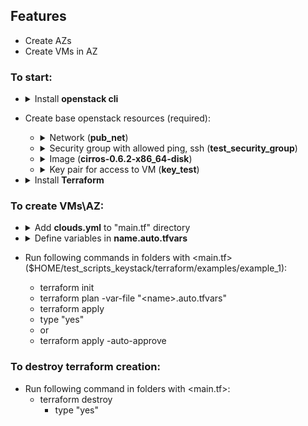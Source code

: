 ## Features
- Create AZs
- Create VMs in AZ
### To start:
- <details>
  <summary>Install <b>openstack cli</b></summary>
  
  Sberlinux:
         
      yum install -y python3-pip
      python3 -m pip install openstackclient
      export PATH=\$PATH:/usr/local/bin
  </details>

- Create base openstack resources (required):
  - <details>
    <summary>Network (<b>pub_net</b>)</summary>

    1. Define <b>CIDR</b> and <b>GATEWAY</b> (for itkey stands on LCM or jump host):

           CIDR=$(ip r|grep "dev external proto kernel scope"| awk '{print $1}');
           last_digit=$(echo $CIDR | sed --regexp-extended 's/([0-9]+\.[0-9]+\.[0-9]+\.)|(\/[0-9]+)//g');
           left_side=$(echo $CIDR | sed --regexp-extended 's/([0-9]+\/[0-9]+)//g');
           GATEWAY=$left_side$(expr $last_digit + 1);
           echo "CIDR: $CIDR, GATEWAY: $GATEWAY"
    2. Define `--allocation-pool start=<start_IP> ,end=<end_IP>` from table for `/27`  mask:
   Network address Usable IP addresses  Broadcast address:
           
           .0    .1-.30    .31
           .32   .33-.62   .63
           .64   .65-.94   .95
           .96   .97-.126  .127
           .128  .129-.158 .159
           .160  .161-.190 .191
           .192  .193-.222 .223
           .224  .225-.254 .255
           
            Example:

            if CIDR 10.224.130.0/27
            allocation_start="10.224.130.10"
            allocation_end="10.224.130.30"
    3. Create network and subnet:
     
           openstack network create --external --share --provider-network-type flat --provider-physical-network physnet1 pub_net;
           openstack subnet create --subnet-range $CIDR --network pub_net --dhcp --gateway $GATEWAY --allocation-pool start=$allocation_start,end=$allocation_end pub_subnet

    </details>
  - <details>
    <summary>Security group with allowed ping, ssh (<b>test_security_group</b>)</summary>
    
    To crete test_security_group:
  
        SECURITY_GR_ID=$(openstack security group create test_security_group|grep "id"| head -1 | awk '{print $4}')
        openstack security group rule create --egress --ethertype IPv4 --protocol tcp $SECURITY_GR_ID
        openstack security group rule create --ingress --ethertype IPv4 --protocol tcp $SECURITY_GR_ID
        openstack security group rule create --egress --ethertype IPv4 --protocol udp $SECURITY_GR_ID
        openstack security group rule create --ingress --ethertype IPv4 --protocol udp $SECURITY_GR_ID
        openstack security group rule create --ingress --ethertype IPv4 --protocol icmp $SECURITY_GR_ID
    </details>
  - <details>
    <summary>Image (<b>cirros-0.6.2-x86_64-disk</b>)</summary>
    
    To crete cirros-0.6.2-x86_64-disk:
  
        wget https://repo.itkey.com/repository/images/cirros-0.6.2-x86_64-disk.img -O cirros-0.6.2-x86_64-disk.img
        openstack image create cirros-0.6.2-x86_64-disk --disk-format qcow2 --min-disk 1 --container-format bare --public --file ./cirros-0.6.2-x86_64-disk.img
    To crete ubuntu-20.04-server-cloudimg-amd64:
  
        wget https://repo.itkey.com/repository/images/ubuntu-20.04-server-cloudimg-amd64.img -O ubuntu-20.04-server-cloudimg-amd64.img
        openstack image create ubuntu-20.04-server-cloudimg-amd64 --disk-format qcow2 --min-disk 5 --container-format bare --public --file ./ubuntu-20.04-server-cloudimg-amd64.img
    </details>
  - <details>  
    <summary>Key pair for access to VM (<b>key_test</b>)</summary>
    
    To the key pair for the user, specified in the cloud.yml based on $HOME/test_scripts_keystack/key_test.pem:
    
        openstack keypair create key_test --public-key $HOME/test_scripts_keystack/key_test.pub
    </details>
- <details>
  <summary>Install <b>Terraform</b></summary>

  Install wget:
      
      #Sberlinux
      yum in -y wget
  
      #Ubuntu
      apt install wget
  
  Download Terraform binary from repo itkey:

      wget https://repo.itkey.com/repository/bootstrap/terraform/terraform_1.8.5_linux_amd64
  
  Change the access permissions:

      chmod 777 ./terraform_1.8.5_linux_amd64

  Move binary to /usr/local/bin/:

      mv terraform_1.8.5_linux_amd64 /usr/local/bin/terraform

  Change terraform provider_installation:

      cat <<-EOF > ~/.terraformrc
      provider_installation {
          network_mirror {
              url = "https://terraform-mirror.yandexcloud.net/"
              include = ["registry.terraform.io/*/*"]
          }
          direct {
              exclude = ["registry.terraform.io/*/*"]
          }
      }
      EOF
  </details>
### To create VMs\AZ:
- <details>
  <summary>Add <b>clouds.yml</b> to "main.tf" directory</summary>
  
  Create clouds.yml

      vi clouds.yml
  
  Past into clouds.yml next template and define your parameters: <b>VIP, project_id, password, region_name</b>.
      
      clouds:
          openstack:
              auth:
                  auth_url: https://<VIP>:5000
                  username: "admin"
                  project_id: <project_id>
                  project_name: "admin"
                  user_domain_name: "Default"
                  password: <password>
              region_name: "<region_name>"
              interface: "public"
              identity_api_version: 3

  Vim shortcut:

      I                           - Instrt text
      Press "Esc" and type ":wq"  - Save and exit

  Move the clouds.yml to $HOME/test_scripts_keystack/terraform/examples/example_1

      mv ./clouds.yml $HOME/test_scripts_keystack/terraform/examples/example_1/clouds.yml
  </details>
- <details>
    <summary>Define variables in <b>name.auto.tfvars</b></summary>
  
    Creating a VMs is based on the following dictionaries:

        # VMs
        VMs = {
            <base_VMs_name_1> = {
                <porperties_1...>
            }
            <base_VMs_name_2> = {
                <porperties_2...>
            }
            ...
            <base_VMs_name_n> = {
                <porperties_n...>
            }
        }
    
        # AZs
        AZs = {
            <aggr_name_1> = {
                az_name = "<az_name_1>"
                hosts_list = [
                    "<comp_name_1_1>",
                    "<comp_name_1_2>",
                    ...,
                   "<comp_name_1_n>"
                ]
            <aggr_name_2> = {
                az_name = "<az_name_2>"
                hosts_list = [
                    "<comp_name_2_1>",
                    "<comp_name_2_2>",
                    ...,
                   "<comp_name_2_n>"
                ]
            }
           ...
           <aggr_name_n> = {
                az_name = "<az_name_n>"
                hosts_list = [
                    "<comp_name_n_1>",
                    "<comp_name_n_2>",
                    ...,
                   "<comp_name_n_n>"
                ]
        }

    List of accepted VM properties:

        vm_qty            = !!! Required parameter. Quantity of created VMs
        image_name        = The name of the image from the project specified in the cloud.yml (default: cirros-0.6.2-x86_64-disk)
        flavor            = {
            vcpus         = Number of vCPUs (flavor)
            ram           = RAM in !!!MB (1024, 2048, 4096, ...) (flavor)
        }                 if not define create flavor vcpus = 2, ram = 2048
        keypair_name      = The key pair name for the user specified in the cloud.yml (default: key_test)
        security_groups   = [
                              The !!! LIST of names of the security group from the project specified in the cloud.yml (default: test_security_group)
                            ]
          az_hint           = The AZ name if neded. Valid format: "<az_name>" or "<az_name>:<hypervisor_name>" 
          disks             = [
             {
               boot_index = 1
               size       = Size in GB
             },
               ...
             }
               boot_index = 2
               size       = Size in GB
             },
             ...
             {
               boot_index = n
               size       = Size in GB
             },
          ]                   List of dictionaries
          network_name      = The name of network (default: pub_net)

      The first <b>minimal</b> auto.vars file looks like (create one VM):

          # VMs
          VMs = {
              TEST_VM = {
                  vm_qty = 1
              }
          }

          # AZs
          AZs = {}

      The second <b>minimal</b> auto.vars file looks like (create just AZ):

          # VMs
          VMs = {
          }

          # AZs
          AZs = {
             <aggr_name> = {
                 az_name = "<az_name>"
                 hosts_list = [
                     "<comp_node_name>",
                 ]
             }
          }

      Example of creating an auto.vars file:

        cat <<-EOF > ~/test_scripts_keystack/terraform/examples/example_1/foo.auto.tfvars
          # VMs
          VMs = {
            TEST_VM_1 = {
              vm_qty          = 1
              image_name      = "ubuntu-20.04-server-cloudimg-amd64"
              az_hint         = "az_1:ebochkov-ks-sber-comp-01"
              }
            TEST_VM_2 = {
              vm_qty          = 2
              image_name      = "cirros-0.6.2-x86_64-disk"
              flavor          = {
                vcpus = 4
              }
              disks           = [
                {
                  boot_index = 1
                  size       = 7
                },
                {
                  boot_index = 2
                  size       = 8
                }
              ]
            }
            TEST_VM_3 = {
              vm_qty          = 3
              image_name      = "cirros-0.6.2-x86_64-disk"
              flavor          = {
                ram         = 1024
              }
              disks           = [
                {
                  boot_index = 1
                  size       = 3
                }
              ]
          }
    
          # AZs
          AZs = {
              aggr_1 = {
                  az_name = "az_1"
                  hosts_list = [
                      "ebochkov-ks-sber-comp-01",
                      "ebochkov-ks-sber-comp-02",
                  ]
              }
              aggr_2 = {
                  az_name    = "az_2"
                  hosts_list = [
                      "ebochkov-ks-sber-comp-03",
                      "ebochkov-ks-sber-comp-04",
                  ]
              }
          }
        EOF
      </details>
- Run following commands in folders with <main.tf> ($HOME/test_scripts_keystack/terraform/examples/example_1):
  - terraform init
  - terraform plan -var-file "\<name>.auto.tfvars"
  - terraform apply
  - type "yes"
  - or 
  - terraform apply -auto-approve

### To destroy terraform creation:
- Run following command in folders with <main.tf>:
  - terraform destroy
    - type "yes"